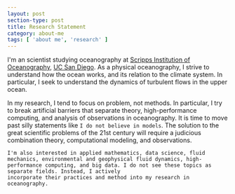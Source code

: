 ```yaml
---
layout: post
section-type: post
title: Research Statement 
category: about-me
tags: [ 'about me', 'research' ]
---
```


I'm an scientist studying oceanography at [Scripps Institution of Oceanography](https://scripps.ucsd.edu),
 [UC San Diego](https://ucsd.edu). As a physical oceanography, I strive to understand how the ocean works,
  and its relation to the climate system. In particular, I seek to understand the dynamics of turbulent flows
  in the upper ocean.

  In my research, I tend to focus on problem, not methods. In particular, I try to break
  artificial barriers that separate theory, high-performance computing, and analysis of observations
  in oceanography. It is time to move past silly statements like `I do not believe in models`. The solution to the great scientific problems of the 21st century will require a judicious combination theory, computational modeling, and observations.  
    
    I'm also interested in applied mathematics, data science, fluid mechanics, environmental and geophysical fluid dynamics, high-performance computing, and big data. I do not see these topics as separate fields. Instead, I actively
    incorporate their practices and method into my research in oceanography.

